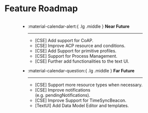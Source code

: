 # Feature Roadmap


<div style="display:flex;justify-content:center;align-items:center;" markdown>
<div class="grid cards" markdown style="max-width: 45rem;">

-   :material-calendar-alert:{ .lg .middle } **Near Future** 

    ---
	
	- [CSE] Add support for CoAP.
	- [CSE] Improve ACP resource and conditions.
	- [CSE] Add Support for primitive profiles.
	- [CSE] Support for Process Management.
	- [CSE] Further add functionalities to the text UI.

-   :material-calendar-question:{ .lg .middle } **Far Future**

    ---

	- [CSE] Support more resource types when necessary.
	- [CSE] Improve notifications  
	  (e.g. pendingNotifications).
	- [CSE] Improve Support for TimeSyncBeacon.
	- [TextUI] Add Data Model Editor and templates.
</div>
</div>

